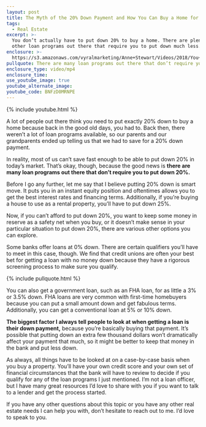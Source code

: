 ```yaml
---
layout: post
title: The Myth of the 20% Down Payment and How You Can Buy a Home for Far Less
tags:
  - Real Estate
excerpt: >-
  You don’t actually have to put down 20% to buy a home. There are plenty of
  other loan programs out there that require you to put down much less.
enclosure: >-
  https://s3.amazonaws.com/vyralmarketing/Anne+Stewart/Videos/2018/You+Don%2527t+Need+A+20%2525+Down+Payment+-+Portland+Real+Estate+Agent.mp4
pullquote: There are many loan programs out there that don’t require you to put down 20%.
enclosure_type: video/mp4
enclosure_time:
use_youtube_image: true
youtube_alternate_image:
youtube_code: BNFzD0MRNPE
---
```


{% include youtube.html %}

A lot of people out there think you need to put exactly 20% down to buy a home because back in the good old days, you had to. Back then, there weren’t a lot of loan programs available, so our parents and our grandparents ended up telling us that we had to save for a 20% down payment.

In reality, most of us can’t save fast enough to be able to put down 20% in today’s market. That’s okay, though, because the good news is **there are many loan programs out there that don’t require you to put down 20%.**

Before I go any further, let me say that I believe putting 20% down is smart move. It puts you in an instant equity position and oftentimes allows you to get the best interest rates and financing terms. Additionally, if you’re buying a house to use as a rental property, you’ll have to put down 25%.

Now, if you can’t afford to put down 20%, you want to keep some money in reserve as a safety net when you buy, or it doesn’t make sense in your particular situation to put down 20%, there are various other options you can explore.

Some banks offer loans at 0% down. There are certain qualifiers you’ll have to meet in this case, though. We find that credit unions are often your best bet for getting a loan with no money down because they have a rigorous screening process to make sure you qualify.

{% include pullquote.html %}

You can also get a government loan, such as an FHA loan, for as little a 3% or 3.5% down. FHA loans are very common with first-time homebuyers because you can put a small amount down and get fabulous terms. Additionally, you can get a conventional loan at 5% or 10% down.

**The biggest factor I always tell people to look at when getting a loan is their down payment,** because you’re basically buying that payment. It’s possible that putting down an extra few thousand dollars won’t dramatically affect your payment that much, so it might be better to keep that money in the bank and put less down.

As always, all things have to be looked at on a case-by-case basis when you buy a property. You’ll have your own credit score and your own set of financial circumstances that the bank will have to review to decide if you qualify for any of the loan programs I just mentioned. I’m not a loan officer, but I have many great resources I’d love to share with you if you want to talk to a lender and get the process started.

If you have any other questions about this topic or you have any other real estate needs I can help you with, don’t hesitate to reach out to me. I’d love to speak to you.

&nbsp;